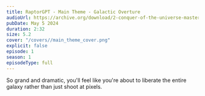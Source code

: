 ```yaml
---
title: RaptorGPT - Main Theme - Galactic Overture
audioUrl: https://archive.org/download/2-conquer-of-the-universe-mastered/2_Conquer_of_the_Universe_mastered.mp3
pubDate: May 5 2024
duration: 2:32
size: 5.2
cover: "/covers//main_theme_cover.png"
explicit: false
episode: 1
season: 1
episodeType: full
---
```

So grand and dramatic, you'll feel like you're about to liberate the entire galaxy rather than just shoot at pixels.